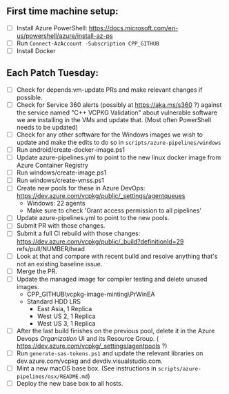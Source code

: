 ## First time machine setup:
* [ ] Install Azure PowerShell: https://docs.microsoft.com/en-us/powershell/azure/install-az-ps
* [ ] Run `Connect-AzAccount -Subscription CPP_GITHUB`
* [ ] Install Docker

## Each Patch Tuesday:
* [ ] Check for depends:vm-update PRs and make relevant changes if possible.
* [ ] Check for Service 360 alerts (possibly at https://aka.ms/s360 ?) against the service named
      "C++ VCPKG Validation" about vulnerable software we are installing in the VMs and update that.
      (Most often PowerShell needs to be updated)
* [ ] Check for any other software for the Windows images we wish to update and make the edits to do
      so in `scripts/azure-pipelines/windows`
* [ ] Run android/create-docker-image.ps1
* [ ] Update azure-pipelines.yml to point to the new linux docker image from Azure Container Registry
* [ ] Run windows/create-image.ps1
* [ ] Run windows/create-vmss.ps1
* [ ] Create new pools for these in Azure DevOps: https://dev.azure.com/vcpkg/public/_settings/agentqueues
    * Windows: 22 agents
    * Make sure to check 'Grant access permission to all pipelines'
* [ ] Update azure-pipelines.yml to point to the new pools.
* [ ] Submit PR with those changes.
* [ ] Submit a full CI rebuild with those changes: https://dev.azure.com/vcpkg/public/_build?definitionId=29  
      refs/pull/NUMBER/head
* [ ] Look at that and compare with recent build and resolve anything that's not an existing baseline issue.
* [ ] Merge the PR.
* [ ] Update the managed image for compiler testing and delete unused images.
     * CPP_GITHUB\vcpkg-image-minting\PrWinEA
     * Standard HDD LRS
         * East Asia, 1 Replica
         * West US 2, 1 Replica
         * West US 3, 1 Replica
* [ ] After the last build finishes on the previous pool, delete it in the Azure Devops *Organization* UI and its Resource Group. ( https://dev.azure.com/vcpkg/_settings/agentpools ?)
* [ ] Run `generate-sas-tokens.ps1` and update the relevant libraries on dev.azure.com/vcpkg and
      devdiv.visualstudio.com.
* [ ] Mint a new macOS base box.  (See instructions in `scripts/azure-pipelines/osx/README.md`)
* [ ] Deploy the new base box to all hosts.

